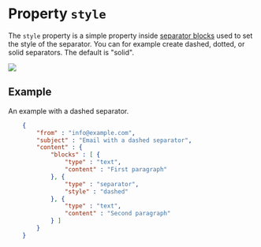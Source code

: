 # Property `style`

The `style` property is a simple property inside [separator blocks](copernica-docs:ResponsiveEmail/json/block-separator)
used to set the style of the separator. You can for example create dashed, dotted, or solid separators. The default is "solid".

![](copernica-docs:ResponsiveEmail/images/separator-style-options.png)

## Example

An example with a dashed separator.


```json
    {
        "from" : "info@example.com",
        "subject" : "Email with a dashed separator",
        "content" : {
            "blocks" : [ {
                "type" : "text",
                "content" : "First paragraph"
            }, {
                "type" : "separator",
                "style" : "dashed"
            }, {
                "type" : "text",
                "content" : "Second paragraph"
            } ]
        }
    }
```
